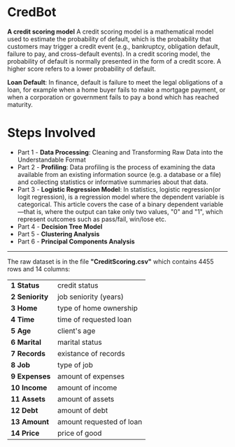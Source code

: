 CredBot
=============
**A credit scoring model** A credit scoring model is a mathematical model used to estimate the probability of default, which is the probability that customers may trigger a credit event (e.g., bankruptcy, obligation default, failure to pay, and cross-default events). In a credit scoring model, the probability of default is normally presented in the form of a credit score. A higher score refers to a lower probability of default.

**Loan Default**: In finance, default is failure to meet the legal obligations of a loan, for example when a home buyer fails to make a mortgage payment, or when a corporation or government fails to pay a bond which has reached maturity.

**Steps Involved**
=============
* Part 1 - **Data Processing**: Cleaning and Transforming Raw Data into the Understandable Format
* Part 2 - **Profiling**: Data profiling is the process of examining the data available from an existing information source (e.g. a database or a file) and collecting statistics or informative summaries about that data.
* Part 3 - **Logistic Regression Model**: In statistics, logistic regression(or logit regression), is a regression model where the dependent variable is categorical. This article covers the case of a binary dependent variable—that is, where the output can take only two values, "0" and "1", which represent outcomes such as pass/fail, win/lose etc.
* Part 4 - **Decision Tree Model**
* Part 5 - **Clustering Analysis**
* Part 6 - **Principal Components Analysis**

------------
The raw dataset is in the file **"CreditScoring.csv"** which contains 4455 rows and 14 columns:

<table>
<tbody>
<tr><td><b>1  Status</b></td> <td>credit status</td></tr>
<tr><td><b>2  Seniority</b></td> <td>job seniority (years)</td></tr>
<tr><td><b>3  Home</b></td> <td>type of home ownership</td></tr>
<tr><td><b>4  Time</b></td> <td>time of requested loan</td></tr>
<tr><td><b>5  Age</b></td> <td>client's age </td></tr>
<tr><td><b>6  Marital</b></td> <td>marital status </td></tr>
<tr><td><b>7  Records</b></td> <td>existance of records</td></tr>
<tr><td><b>8  Job</b></td> <td>type of job</td></tr>
<tr><td><b>9  Expenses</b></td> <td> amount of expenses</td></tr>
<tr><td><b>10 Income</b></td> <td> amount of income</td></tr>
<tr><td><b>11 Assets</b></td> <td> amount of assets</td></tr>
<tr><td><b>12 Debt</b></td> <td> amount of debt</td></tr>
<tr><td><b>13 Amount</b></td> <td> amount requested of loan</td></tr>
<tr><td><b>14 Price</b></td> <td> price of good</td></tr>
</tbody>
</table>
